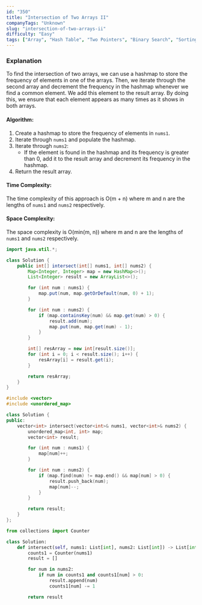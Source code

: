 ```yaml
---
id: "350"
title: "Intersection of Two Arrays II"
companyTags: "Unknown"
slug: "intersection-of-two-arrays-ii"
difficulty: "Easy"
tags: ["Array", "Hash Table", "Two Pointers", "Binary Search", "Sorting"]
---
```


### Explanation
To find the intersection of two arrays, we can use a hashmap to store the frequency of elements in one of the arrays. Then, we iterate through the second array and decrement the frequency in the hashmap whenever we find a common element. We add this element to the result array. By doing this, we ensure that each element appears as many times as it shows in both arrays.

#### Algorithm:
1. Create a hashmap to store the frequency of elements in `nums1`.
2. Iterate through `nums1` and populate the hashmap.
3. Iterate through `nums2`:
   - If the element is found in the hashmap and its frequency is greater than 0, add it to the result array and decrement its frequency in the hashmap.
4. Return the result array.

#### Time Complexity:
The time complexity of this approach is O(m + n) where m and n are the lengths of `nums1` and `nums2` respectively.

#### Space Complexity:
The space complexity is O(min(m, n)) where m and n are the lengths of `nums1` and `nums2` respectively.
```java
import java.util.*;

class Solution {
    public int[] intersect(int[] nums1, int[] nums2) {
        Map<Integer, Integer> map = new HashMap<>();
        List<Integer> result = new ArrayList<>();

        for (int num : nums1) {
            map.put(num, map.getOrDefault(num, 0) + 1);
        }

        for (int num : nums2) {
            if (map.containsKey(num) && map.get(num) > 0) {
                result.add(num);
                map.put(num, map.get(num) - 1);
            }
        }

        int[] resArray = new int[result.size()];
        for (int i = 0; i < result.size(); i++) {
            resArray[i] = result.get(i);
        }

        return resArray;
    }
}
```

```cpp
#include <vector>
#include <unordered_map>

class Solution {
public:
    vector<int> intersect(vector<int>& nums1, vector<int>& nums2) {
        unordered_map<int, int> map;
        vector<int> result;

        for (int num : nums1) {
            map[num]++;
        }

        for (int num : nums2) {
            if (map.find(num) != map.end() && map[num] > 0) {
                result.push_back(num);
                map[num]--;
            }
        }

        return result;
    }
};
```

```python
from collections import Counter

class Solution:
    def intersect(self, nums1: List[int], nums2: List[int]) -> List[int]:
        counts1 = Counter(nums1)
        result = []

        for num in nums2:
            if num in counts1 and counts1[num] > 0:
                result.append(num)
                counts1[num] -= 1

        return result
```